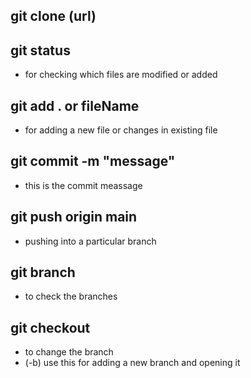 
 
## git clone (url) 

## git status 
 - for checking which files are modified or added

## git add . or fileName
 - for adding a new file or changes in existing file

## git commit -m "message"
 - this is the commit meassage

## git push origin main
 - pushing into a particular branch

## git branch
 - to check the branches

## git checkout
 - to change the branch
 - (-b) use this for adding a new branch and opening it